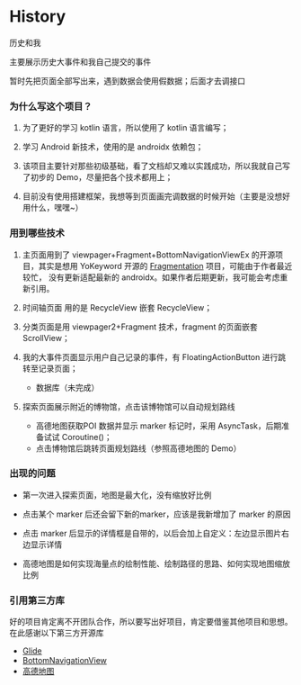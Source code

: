 # History
历史和我

主要展示历史大事件和我自己提交的事件


暂时先把页面全部写出来，遇到数据会使用假数据；后面才去调接口

### 为什么写这个项目？

1. 为了更好的学习 kotlin 语言，所以使用了 kotlin 语言编写；

2. 学习 Android 新技术，使用的是 androidx 依赖包；

3. 该项目主要针对那些初级基础，看了文档却又难以实践成功，所以我就自己写了初步的 Demo，尽量把各个技术都用上；

4. 目前没有使用搭建框架，我想等到页面画完调数据的时候开始（主要是没想好用什么，嘿嘿~）

### 用到哪些技术

1. 主页面用到了 viewpager+Fragment+BottomNavigationViewEx 的开源项目，其实是想用 YoKeyword 开源的
 [Fragmentation](https://github.com/YoKeyword/Fragmentation) 项目，可能由于作者最近较忙，
 没有更新适配最新的 androidx。如果作者后期更新，我可能会考虑重新引用。
 
2. 时间轴页面 用的是 RecycleView 嵌套 RecycleView；

3. 分类页面是用 viewpager2+Fragment 技术，fragment 的页面嵌套 ScrollView；

4. 我的大事件页面显示用户自己记录的事件，有 FloatingActionButton 进行跳转至记录页面；
   
   - 数据库（未完成）

5. 探索页面展示附近的博物馆，点击该博物馆可以自动规划路线
   
   - 高德地图获取POI 数据并显示 marker 标记时，采用 AsyncTask，后期准备试试 Coroutine()；
   - 点击博物馆后跳转页面规划路线（参照高德地图的 Demo）


### 出现的问题
- 第一次进入探索页面，地图是最大化，没有缩放好比例
- 点击某个 marker 后还会留下新的marker，应该是我新增加了 marker 的原因
- 点击 marker 后显示的详情框是自带的，以后会加上自定义：左边显示图片右边显示详情

- 高德地图是如何实现海量点的绘制性能、绘制路径的思路、如何实现地图缩放比例


### 引用第三方库
好的项目肯定离不开团队合作，所以要写出好项目，肯定要借鉴其他项目和思想。在此感谢以下第三方开源库
- [Glide](https://github.com/bumptech/glide)
- [BottomNavigationView](https://github.com/ittianyu/BottomNavigationViewEx)
- [高德地图](https://lbs.amap.com/)
 
